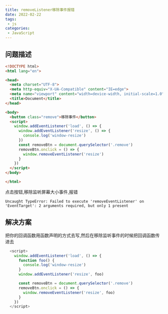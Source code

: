 ```yaml
---
title: removeListener移除事件报错
date: 2022-02-22
tags:
 - js
categories:
 - JavaScript
---
```

## 问题描述

```html
<!DOCTYPE html>
<html lang="en">

<head>
  <meta charset="UTF-8">
  <meta http-equiv="X-UA-Compatible" content="IE=edge">
  <meta name="viewport" content="width=device-width, initial-scale=1.0">
  <title>Document</title>
</head>

<body>
  <button class="remove">移除事件</button>
  <script>
    window.addEventListener('load', () => {
      window.addEventListener('resize', () => {
        console.log('window-resize')
      })
      const removeBtn = document.querySelector('.remove')
      removeBtn.onclick = () => {
        window.removeEventListener('resize')
      }
    })
  </script>
</body>

</html>
```



点击按钮,移除监听屏幕大小事件,报错

`Uncaught TypeError: Failed to execute 'removeEventListener' on 'EventTarget': 2 arguments required, but only 1 present`

## 解决方案

把你的回调函数用函数声明的方式去写,然后在移除监听事件的时候把回调函数传进去

```js
  <script>
    window.addEventListener('load', () => {
      function foo() {
        console.log('window-resize')
      }
      window.addEventListener('resize', foo)

      const removeBtn = document.querySelector('.remove')
      removeBtn.onclick = () => {
        window.removeEventListener('resize', foo)
      }
    })
  </script>
```

